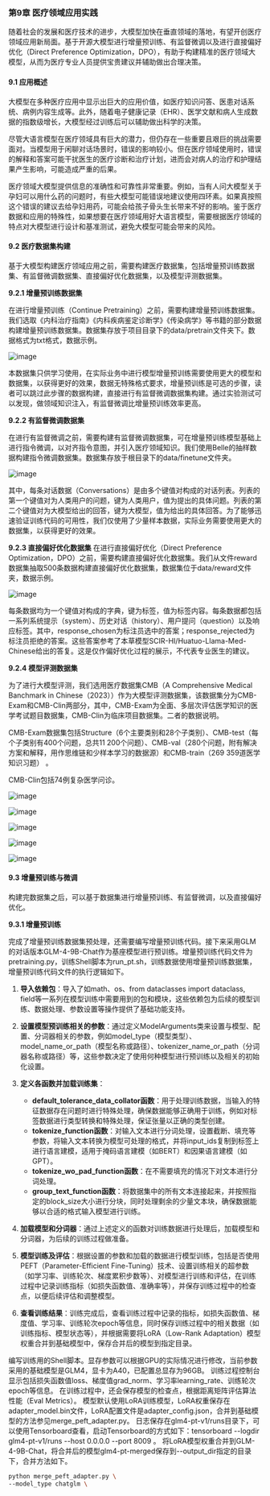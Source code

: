 ### 第9章 医疗领域应用实践

随着社会的发展和医疗技术的进步，大模型加快在垂直领域的落地，有望开创医疗领域应用新局面。基于开源大模型进行增量预训练、有监督微调以及进行直接偏好优化（Direct Preference Optimization，DPO），有助于构建精准的医疗领域大模型，从而为医疗专业人员提供宝贵建议并辅助做出合理决策。



#### 9.1 应用概述

大模型在多种医疗应用中显示出巨大的应用价值，如医疗知识问答、医患对话系统、病例内容生成等。此外，随着电子健康记录（EHR）、医学文献和病人生成数据的指数级增长，大模型经过训练后可以辅助做出科学的决策。

尽管大语言模型在医疗领域具有巨大的潜力，但仍存在一些重要且艰巨的挑战需要面对。当模型用于闲聊对话场景时，错误的影响较小。但在医疗领域使用时，错误的解释和答案可能干扰医生的医疗诊断和治疗计划，进而会对病人的治疗和护理结果产生影响，可能造成严重的后果。

医疗领域大模型提供信息的准确性和可靠性非常重要。例如，当有人问大模型关于孕妇可以用什么药的问题时，有些大模型可能错误地建议使用四环素。如果真按照这个错误的建议去给孕妇用药，可能会给孩子骨头生长带来不好的影响。鉴于医疗数据和应用的特殊性，如果想要在医疗领域用好大语言模型，需要根据医疗领域的特点对大模型进行设计和基准测试，避免大模型可能会带来的风险。


#### 9.2 医疗数据集构建

基于大模型构建医疗领域应用之前，需要构建医疗数据集，包括增量预训练数据集、有监督微调数据集、直接偏好优化数据集，以及模型评测数据集。

**9.2.1 增量预训练数据集**

在进行增量预训练（Continue Pretraining）之前，需要构建增量预训练数据集。我们选取《内科治疗指南》《内科疾病鉴定诊断学》《传染病学》等书籍的部分数据构建增量预训练数据集。数据集存放于项目目录下的data/pretrain文件夹下。数据格式为txt格式，数据示例。

![image](https://github.com/user-attachments/assets/3e547922-7d07-4699-a8d6-0fdab24cd0ae)


本数据集只供学习使用，在实际业务中进行模型增量预训练需要使用更大的模型和数据集，以获得更好的效果，数据无特殊格式要求，增量预训练是可选的步骤，读者可以跳过此步骤的数据构建，直接进行有监督微调数据集构建。通过实验测试可以发现，做领域知识注入，有监督微调比增量预训练效率更高。

**9.2.2 有监督微调数据集**

在进行有监督微调之前，需要构建有监督微调数据集，可在增量预训练模型基础上进行指令微调，以对齐指令意图，并引入医疗领域知识。我们使用Belle的抽样数据构建指令微调数据集。数据集存放于根目录下的data/finetune文件夹。

![image](https://github.com/user-attachments/assets/2873ba3f-4dd7-44b7-9273-d11793e61eaa)


其中，每条对话数据（Conversations）是由多个键值对构成的对话列表。列表的第一个键值对为人类用户的问题，键为人类用户，值为提出的具体问题。列表的第二个键值对为大模型给出的回答，键为大模型，值为给出的具体回答。为了能够迅速验证训练代码的可用性，我们仅使用了少量样本数据，实际业务需要使用更大的数据集，以获得更好的效果。

**9.2.3 直接偏好优化数据集**
在进行直接偏好优化（Direct Preference Optimization，DPO）之前，需要构建直接偏好优化数据集。我们从文件reward数据集抽取500条数据构建直接偏好优化数据集，数据集位于data/reward文件夹，数据示例。

![image](https://github.com/user-attachments/assets/e9deb7c1-4711-440b-b008-440dec7a0c82)


每条数据均为一个键值对构成的字典，键为标签，值为标签内容。每条数据都包括一系列系统提示（system）、历史对话（history）、用户提问（question）以及响应标签。其中，response_chosen为标注员选中的答案；response_rejected为标注员拒绝的答案。这些答案参考了本草模型SCIR-HI/Huatuo-Llama-Med-Chinese给出的答复。这是仅作偏好优化过程的展示，不代表专业医生的建议。

**9.2.4 模型评测数据集**

为了进行大模型评测，我们选用医疗数据集CMB（A Comprehensive Medical Banchmark in Chinese（2023））作为大模型评测数据集，该数据集分为CMB-Exam和CMB-Clin两部分，其中，CMB-Exam为全面、多层次评估医学知识的医学考试题目数据集，CMB-Clin为临床项目数据集。二者的数据说明。

CMB-Exam数据集包括Structure（6个主要类别和28个子类别）、CMB-test（每个子类别有400个问题，总共11 200个问题）、CMB-val（280个问题，附有解决方案和解释，用作思维链和少样本学习的数据源）和CMB-train（269 359道医学知识习题） 。

CMB-Clin包括74例复杂医学问诊。

![image](https://github.com/user-attachments/assets/55aac36c-67b4-4f9e-83f2-6864ea18689c)

![image](https://github.com/user-attachments/assets/696d40d5-17d4-4593-b333-4616c31ddc4d)

![image](https://github.com/user-attachments/assets/2b1d63a9-1893-4b33-b7f9-49c5b9a1b60b)

![image](https://github.com/user-attachments/assets/0d5b65c4-7892-4b3d-b574-5a618d36673a)

![image](https://github.com/user-attachments/assets/31800d60-4167-496f-bdfa-4e0bc99af129)


#### 9.3 增量预训练与微调
构建完数据集之后，可以基于数据集进行增量预训练、有监督微调，以及直接偏好优化。

**9.3.1 增量预训练**

完成了增量预训练数据集预处理，还需要编写增量预训练代码。接下来采用GLM的对话版本GLM-4-9B-Chat作为基座模型进行预训练。增量预训练代码文件为pretraining.py，训练Shell脚本为run_pt.sh，训练数据使用增量预训练数据集，增量预训练代码文件的执行逻辑如下。

1. **导入依赖包**：导入了如math、os、from dataclasses import dataclass, field等一系列在模型训练中需要用到的包和模块，这些依赖包为后续的模型训练、数据处理、参数设置等操作提供了基础功能支持。

2. **设置模型预训练相关的参数**：通过定义ModelArguments类来设置与模型、配置、分词器相关的参数，例如model_type（模型类型）、model_name_or_path（模型名称或路径）、tokenizer_name_or_path（分词器名称或路径）等，这些参数决定了使用何种模型进行预训练以及相关的初始化设置。

3. **定义各函数并加载训练集**：
    - **default_tolerance_data_collator函数**：用于处理训练数据，当输入的特征数据存在问题时进行特殊处理，确保数据能够正确用于训练，例如对标签数据进行类型转换和特殊处理，保证张量以正确的类型创建。
    - **tokenize_function函数**：对输入文本进行分词处理，设置截断、填充等参数，将输入文本转换为模型可处理的格式，并将input_ids复制到标签上进行语言建模，适用于掩码语言建模（如BERT）和因果语言建模（如GPT）。
    - **tokenize_wo_pad_function函数**：在不需要填充的情况下对文本进行分词处理。
    - **group_text_function函数**：将数据集中的所有文本连接起来，并按照指定的block_size大小进行分块，同时处理剩余的少量文本块，确保数据能够以合适的格式输入模型进行训练。
4. **加载模型和分词器**：通过上述定义的函数对训练数据进行处理后，加载模型和分词器，为后续的训练过程做准备。
5. **模型训练及评估**：根据设置的参数和加载的数据进行模型训练，包括是否使用PEFT（Parameter-Efficient Fine-Tuning）技术、设置训练相关的超参数（如学习率、训练轮次、梯度累积步数等）、对模型进行训练和评估，在训练过程中记录训练指标（如损失函数值、准确率等），并保存训练过程中的检查点，以便后续评估和调整模型。
6. **查看训练结果**：训练完成后，查看训练过程中记录的指标，如损失函数值、梯度值、学习率、训练轮次epoch等信息，同时保存训练过程中的相关数据（如训练指标、模型状态等），并根据需要将LoRA（Low-Rank Adaptation）模型权重合并到基础模型中，保存合并后的模型到指定目录。

编写训练用的Shell脚本。显存参数可以根据GPU的实际情况进行修改，当前参数采用的基础模型是GLM4，显卡为A40，已配置总显存为96GB。
训练过程控制台显示包括损失函数值loss、梯度值grad_norm、学习率learning_rate、训练轮次epoch等信息。
在训练过程中，还会保存模型的检查点，根据距离矩阵评估算法性能（Eval Metrics）。
模型默认使用LoRA训练模型，LoRA权重保存在adapter_model.bin文件，LoRA配置文件是adapter_config.json，合并到基础模型的方法参见merge_peft_adapter.py。
日志保存在glm4-pt-v1/runs目录下，可以使用Tensorboard查看，启动Tensorboard的方式如下：tensorboard --logdir glm4-pt-v1/runs --host 0.0.0.0 --port 8009 。
将LoRA模型权重合并到GLM-4-9B-Chat，将合并后的模型glm4-pt-merged保存到--output_dir指定的目录下，合并方法如下。
```bash
python merge_peft_adapter.py \
--model_type chatglm \
``` 
